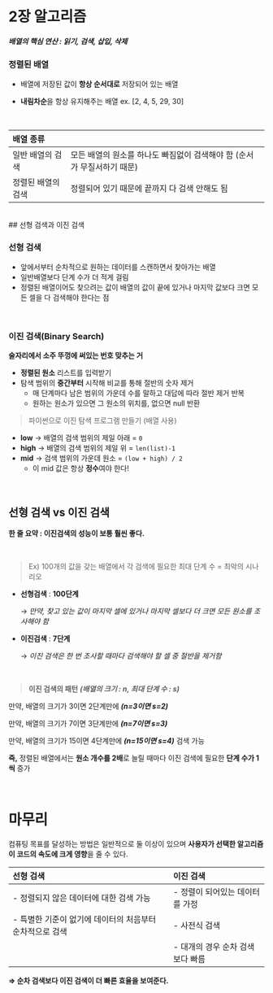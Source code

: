 # 2장 알고리즘


##### 배열의 핵심 연산 : 읽기, 검색, 삽입, 삭제


### 정렬된 배열

- 배열에 저장된 값이 **항상 순서대로** 저장되어 있는 배열

- **내림차순**을 항상 유지해주는 배열 ex. [2, 4, 5, 29, 30]

<br>

|배열 종류||
|:-|:-|
|일반 배열의 검색|모든 배열의 원소를 하나도 빠짐없이 검색해야 함 (순서가 무질서하기 때문)|
|정렬된 배열의 검색|정렬되어 있기 때문에 끝까지 다 검색 안해도 됨|

<br>
## 선형 검색과 이진 검색

### 선형 검색

- 앞에서부터 순차적으로 원하는 데이터를 스캔하면서 찾아가는 배열
- 일반배열보다 단계 수가 더 적게 걸림
- 정렬된 배열이어도 찾으려는 값이 배열의 값이 끝에 있거나 마지막 값보다 크면 모든 셀을 다 검색해야 한다는 점

<br>

### 이진 검색(Binary Search)

**술자리에서 소주 뚜껑에 써있는 번호 맞추는 거**

- **정렬된 원소** 리스트를 입력받기
- 탐색 범위의 **중간부터** 시작해 비교를 통해 절반의 숫자 제거
    - 매 단계마다 남은 범위의 가운데 수를 말하고 대답에 따라 절반 제거 반복
    - 원하는 원소가 있으면 그 원소의 위치를, 없으면 null 반환

> 파이썬으로 이진 탐색 프로그램 만들기 (배열 사용)

- **low** → 배열의 검색 범위의 제일 아래 = `0`
- **high** → 배열의 검색 범위의 제일 위 = `len(list)-1`
- **mid** → 검색 범위의 가운데 원소 = `(low + high) / 2`
    - 이 mid 값은 항상 **정수**여야 한다!


<br>


## 선형 검색 vs 이진 검색

**한 줄 요약 : 이진검색의 성능이 보통 훨씬 좋다.**

<br>

> Ex) 100개의 값을 갖는 배열에서 각 검색에 필요한 최대 단계 수 = 최악의 시나리오

- **선형검색** : **100단계**

    → *만약, 찾고 있는 값이 마지막 셀에 있거나 마지막 셀보다 더 크면 모든 원소를 조사해야 함*

- **이진검색** : **7단계**

    → *이진 검색은 한 번 조사할 때마다 검색해야 할 셀 중 절반을 제거함*
    
    <br>

> **이진 검색의 패턴** ***(배열의 크기 : n, 최대 단계 수 : s)***

만약, 배열의 크기가 3이면 2단계만에 ***(n=3이면 s=2)***

만약, 배열의 크기가 7이면 3단계만에 ***(n=7이면 s=3)***

만약, 배열의 크기가 15이면 4단계만에 ***(n=15이면 s=4)*** 검색 가능

**즉,** 정렬된 배열에서는 **원소 개수를 2배**로 늘릴 때마다 이진 검색에 필요한 **단계 수가 1씩** 증가


<br>

# 마무리

컴퓨팅 목표를 달성하는 방법은 일반적으로 둘 이상이 있으며
**사용자가 선택한 알고리즘이 코드의 속도에 크게 영향**을 줄 수 있다.

|선형 검색|이진 검색|
|:-|:-|
|- 정렬되지 않은 데이터에 대한 검색 가능|- 정렬이 되어있는 데이터를 가정|
|- 특별한 기준이 없기에 데이터의 처음부터 순차적으로 검색|- 사전식 검색|
||- 대개의 경우 순차 검색보다 빠름

**⇒ 순차 검색보다 이진 검색이 더 빠른 효율을 보여준다.**



